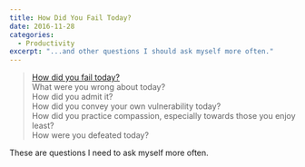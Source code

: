 ```yaml
---
title: How Did You Fail Today?
date: 2016-11-28
categories:
  - Productivity
excerpt: "...and other questions I should ask myself more often."
---
```


> [How did you fail today?](http://abcnews.go.com/WNT/video/spanx-entrepreneur-shares-advice-15889928)  
> What were you wrong about today?  
> How did you admit it?  
> How did you convey your own vulnerability today?  
> How did you practice compassion, especially towards those you enjoy least?  
> How were you defeated today?  

These are questions I need to ask myself more often.
